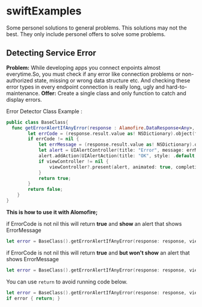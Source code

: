# swiftExamples
Some personel solutions to general problems.
This solutions may not the best. They only include personel offers to solve some problems.

## Detecting Service Error
**Problem:** While developing apps you connect enpoints almost everytime.So, you must check if any error like connection problems or non-authorized state, missing or wrong data structure etc. And checking these error types in every endpoint connection is really long, ugly and hard-to-maintenance.
**Offer:** Create a single class and only function to catch and display errors.

Error Detector Class Example : 

```swift
public class BaseClass{
  func getErrorAlertIfAnyError(response : Alamofire.DataResponse<Any>, viewController : UIViewController? ) -> Bool {
        let errCode = (response.result.value as! NSDictionary).object(forKey: "ErrorCode") as? String
        if errCode != nil {
            let errMessage = (response.result.value as! NSDictionary).object(forKey: "ErrorMessage") as! String
            let alert = UIAlertController(title: "Error", message: errMessage, preferredStyle: .alert)
            alert.addAction(UIAlertAction(title: "OK", style: .default, handler: nil))
            if viewController != nil {
                viewController?.present(alert, animated: true, completion: nil)
            }
            return true;
        }
        return false;
    }
}

```

**This is how to use it with Alomofire;**

if ErrorCode is not nil this will return **true** and **show** an alert that shows ErrorMessage

```swift
let error = BaseClass().getErrorAlertIfAnyError(response: response, viewController: self)
```

if ErrorCode is not nil this will return **true** and **but won't show** an alert that shows ErrorMessage

```swift
let error = BaseClass().getErrorAlertIfAnyError(response: response, viewController: nil)
```

You can use `return` to avoid running code below.

```swift
let error = BaseClass().getErrorAlertIfAnyError(response: response, viewController: self)
if error { return; }
```


